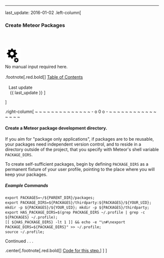 ---
last_update: 2016-01-02
 .left-column[
  ### Create Meteor Packages
  <br /><br /><div class='input_type_indicator'><img src='./fragments/loader.png' /><br />No manual input required here.</div><br />
.footnote[.red.bold[] [
Table of Contents](./toc.html)
<br />
<br />&nbsp; &nbsp;Last update
<br />&nbsp; &nbsp; {{ last_update  }}
]
<!-- H -->]
.right-column[
~ ~ ~ ~ ~ ~ ~ ~ ~ ~ ~ ~ ~ ~ - o 0 o - ~ ~ ~ ~ ~ ~ ~ ~ ~ ~ ~ ~ ~ ~ ~ ~

#### Create a Meteor package development directory.

If you aim for "package only applications", if packages are to be reusable, your packages need independent version control, and to reside in a directory outside of the project, that you specify with Meteor's shell variable ```PACKAGE_DIRS```.

To create self-sufficient packages, begin by defining ```PACKAGE_DIRS``` as a permanent fixture of your user profile, pointing to the place where you will keep your packages.

##### Example Commands
```terminal
export PACKAGES=~/${PARENT_DIR}/packages;
export PACKAGE_DIRS=${PACKAGES}/thirdparty:${PACKAGES}/${YOUR_UID};
mkdir -p ${PACKAGES}/${YOUR_UID}; mkdir -p ${PACKAGES}/thirdparty;
export HAS_PACKAGE_DIRS=$(grep PACKAGE_DIRS ~/.profile | grep -c ${PACKAGES} ~/.profile);
[[ ${HAS_PACKAGE_DIRS} -lt 1 ]] && echo -e "\n#\nexport PACKAGE_DIRS=${PACKAGE_DIRS}" >> ~/.profile;
source ~/.profile;
```
Continued . . . 

<!-- B -->
.center[.footnote[.red.bold[] <a href="https://github.com/martinhbramwell/Meteor-CI-Tutorial/blob/master/Tutorial03_UnitTestAPackage/UnitTestAPackage_functions.sh#L4" target="_blank">Code for this step.</a>] ]
]
